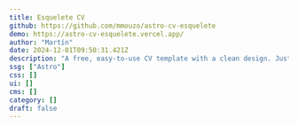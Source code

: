```yaml
---
title: Esquelete CV
github: https://github.com/mmouzo/astro-cv-esquelete
demo: https://astro-cv-esquelete.vercel.app/
author: "Martín"
date: 2024-12-01T09:50:31.421Z
description: "A free, easy-to-use CV template with a clean design. Just fill in your details and you're ready to go!"
ssg: ["Astro"]
css: []
ui: []
cms: []
category: []
draft: false
---
```

